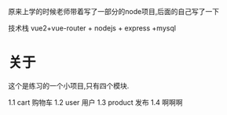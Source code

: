 原来上学的时候老师带着写了一部分的node项目,后面的自己写了一下

技术栈 vue2+vue-router + nodejs + express +mysql

关于
=====

这个是练习的一个小项目,只有四个模块.

1.1 cart 购物车
1.2 user 用户
1.3 product 发布
1.4 啊啊啊
